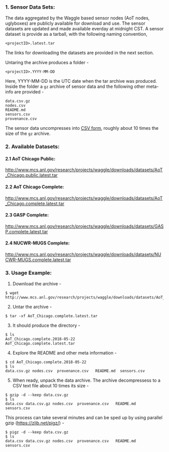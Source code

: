 ### 1. Sensor Data Sets:

The data aggregated by the Waggle based sensor nodes (AoT nodes, uglyboxes) are 
publicly available for download and use. The sensor datasets are updated and made 
available everday at midnight CST. A sensor dataset is provide as a tarball, with the 
following naming convention, 

```
<projectID>.latest.tar
```

The links for downloading the datasets are provided in the next section. 

Untaring the archive produces a folder - 

```    
<projectID>.YYYY-MM-DD
```

Here, YYYY-MM-DD is the UTC date when the tar archive was produced. 
Inside the folder a `gz` archive of sensor data and the following 
other meta-info are provided - 

```
data.csv.gz
nodes.csv  
README.md  
sensors.csv
provenance.csv
```

The sensor data uncompresses into [CSV form](https://en.wikipedia.org/wiki/Comma-separated_values), roughly about 10 times the 
size of the `gz` archive. 


### 2. Available Datasets: 

#### 2.1 AoT Chicago Public:
http://www.mcs.anl.gov/research/projects/waggle/downloads/datasets/AoT_Chicago.public.latest.tar
<br />
#### 2.2 AoT Chicago Complete:
http://www.mcs.anl.gov/research/projects/waggle/downloads/datasets/AoT_Chicago.complete.latest.tar
<br />
#### 2.3 GASP Complete:
http://www.mcs.anl.gov/research/projects/waggle/downloads/datasets/GASP.complete.latest.tar
<br />
#### 2.4 NUCWR-MUGS Complete: 
http://www.mcs.anl.gov/research/projects/waggle/downloads/datasets/NUCWR-MUGS.complete.latest.tar
<br />


### 3. Usage Example: 

1. Download the archive - 
```
$ wget http://www.mcs.anl.gov/research/projects/waggle/downloads/datasets/AoT_Chicago.complete.latest.tar
```

2. Untar the archive - 
```
$ tar -xf AoT_Chicago.complete.latest.tar
```

3. It should produce the directory - 
```
$ ls 
AoT_Chicago.complete.2018-05-22
AoT_Chicago.complete.latest.tar

```

4. Explore the README and other meta information - 
```
$ cd AoT_Chicago.complete.2018-05-22
$ ls 
data.csv.gz nodes.csv  provenance.csv   README.md  sensors.csv 
```

5. When ready, unpack the data archive. The archive decompressess to a 
CSV text file about 10 times its size -  

```
$ gzip -d --keep data.csv.gz
$ ls 
data.csv data.csv.gz nodes.csv  provenance.csv   README.md  sensors.csv 
```

This process can take several minutes and can be sped up by using 
parallel gzip (https://zlib.net/pigz/) -

```
$ pigz -d --keep data.csv.gz
$ ls 
data.csv data.csv.gz nodes.csv  provenance.csv   README.md  sensors.csv 
```
